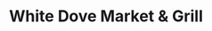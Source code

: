 ---
title: "White Dove Market & Grill"
url: /salem/white-dove-market-und-grill/
shop: Lebensmittel
---